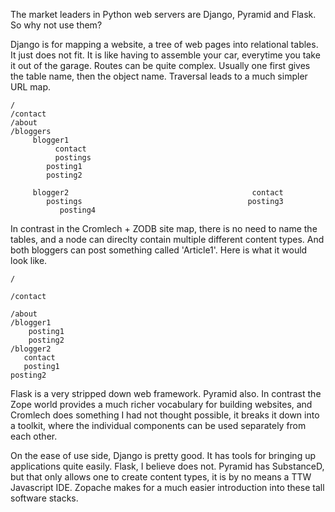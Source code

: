 
 The market leaders in Python web servers are Django, Pyramid and Flask.
 So why not use them?

Django is for mapping a website, a tree of web pages into relational tables.
It just does not fit.  It is like having to assemble your car, everytime
you take it out of the garage. Routes can be quite complex.  Usually one
first gives the table name, then the object name.  Traversal leads to a
much simpler URL map.

```
/
/contact
/about
/bloggers
     blogger1
          contact
          postings
	    posting1
	    posting2

     blogger2									      contact
        postings									 posting3
           posting4
```

In contrast in the Cromlech + ZODB site map,
there is no need to name the tables, and a node
can direclty contain multiple different content types.
And both bloggers can post something called 'Article1'.
Here is what it would look like.
```
/

/contact

/about
/blogger1
    posting1
    posting2
/blogger2
   contact
   posting1
posting2
```

Flask is a very stripped down web framework.  Pyramid also.  In contrast the
Zope world provides a much richer vocabulary for building websites, and
Cromlech does something I had not thought possible, it breaks it down into
a toolkit, where the individual components can be used separately from each
other.

On the ease of use side, Django is pretty good.  It has tools for bringing
up applications quite easily.  Flask, I believe does not.  Pyramid has
SubstanceD, but that only allows one to create content types, it is by no
means a TTW Javascript IDE. Zopache makes for a much easier introduction
into these tall software stacks.
